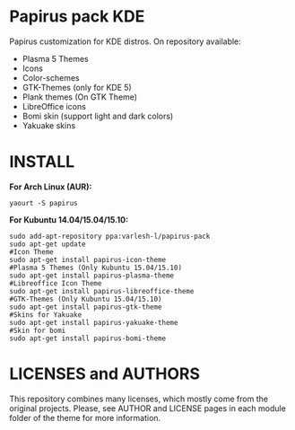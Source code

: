 # Papirus pack KDE
Papirus customization for KDE distros.
On repository available:
* Plasma 5 Themes
* Icons
* Color-schemes
* GTK-Themes (only for KDE 5)
* Plank themes (On GTK Theme)
* LibreOffice icons
* Bomi skin (support light and dark colors)
* Yakuake skins

# INSTALL
**For Arch Linux (AUR):**
```
yaourt -S papirus
```
**For Kubuntu 14.04/15.04/15.10:**
```
sudo add-apt-repository ppa:varlesh-l/papirus-pack
sudo apt-get update
#Icon Theme
sudo apt-get install papirus-icon-theme
#Plasma 5 Themes (Only Kubuntu 15.04/15.10)
sudo apt-get install papirus-plasma-theme
#Libreoffice Icon Theme
sudo apt-get install papirus-libreoffice-theme
#GTK-Themes (Only Kubuntu 15.04/15.10)
sudo apt-get install papirus-gtk-theme
#Skins for Yakuake
sudo apt-get install papirus-yakuake-theme
#Skin for bomi 
sudo apt-get install papirus-bomi-theme
```

# LICENSES and AUTHORS
This repository combines many licenses, which mostly come from the original projects. Please, see AUTHOR and LICENSE pages in each module folder of the theme for more information.